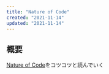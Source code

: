 ```yaml
---
title: "Nature of Code"
created: "2021-11-14"
updated: "2021-11-14"
---
```


## 概要

[Nature of Code](https://github.com/nature-of-code/noc-book)をコツコツと読んでいく
